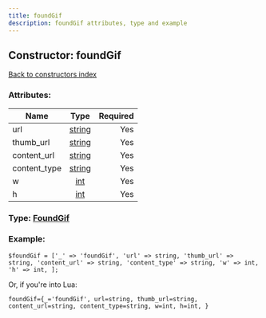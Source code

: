 ```yaml
---
title: foundGif
description: foundGif attributes, type and example
---
```

## Constructor: foundGif  
[Back to constructors index](index.md)



### Attributes:

| Name     |    Type       | Required |
|----------|:-------------:|---------:|
|url|[string](../types/string.md) | Yes|
|thumb\_url|[string](../types/string.md) | Yes|
|content\_url|[string](../types/string.md) | Yes|
|content\_type|[string](../types/string.md) | Yes|
|w|[int](../types/int.md) | Yes|
|h|[int](../types/int.md) | Yes|



### Type: [FoundGif](../types/FoundGif.md)


### Example:

```
$foundGif = ['_' => 'foundGif', 'url' => string, 'thumb_url' => string, 'content_url' => string, 'content_type' => string, 'w' => int, 'h' => int, ];
```  

Or, if you're into Lua:  


```
foundGif={_='foundGif', url=string, thumb_url=string, content_url=string, content_type=string, w=int, h=int, }

```


